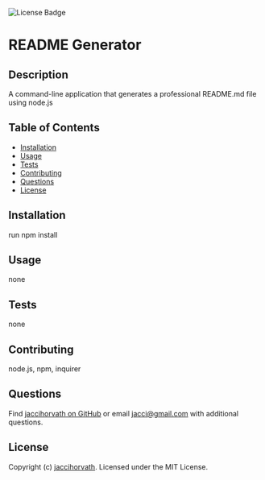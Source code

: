 ![License Badge](https://img.shields.io/github/license/jaccihorvath/README-generator)
# README Generator

## Description
A command-line application that generates a professional README.md file using node.js

## Table of Contents
* [Installation](#installation)
* [Usage](#usage)
* [Tests](#tests)
* [Contributing](#contributing)
* [Questions](#questions)
* [License](#license)

## Installation
run npm install

## Usage
none

## Tests
none

## Contributing
node.js, npm, inquirer

## Questions
Find [jaccihorvath on GitHub](https://github.com/jaccihorvath) or email [jacci@gmail.com](mailto:jacci@gmail.com) with additional questions.

## License
Copyright (c) [jaccihorvath](https://github.com/jaccihorvath).
Licensed under the MIT License.
